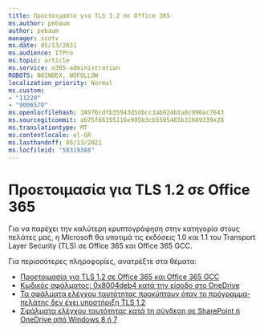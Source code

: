 ```yaml
---
title: Προετοιμασία για TLS 1.2 σε Office 365
ms.author: pebaum
author: pebaum
manager: scotv
ms.date: 05/13/2021
ms.audience: ITPro
ms.topic: article
ms.service: o365-administration
ROBOTS: NOINDEX, NOFOLLOW
localization_priority: Normal
ms.custom:
- "11220"
- "9006570"
ms.openlocfilehash: 34976cdfb35943d5dbcc3ab924b1a0c996ac7643
ms.sourcegitcommit: ab75f66355116e995b3cb5505465b31989339e28
ms.translationtype: MT
ms.contentlocale: el-GR
ms.lasthandoff: 08/13/2021
ms.locfileid: "58319388"
---
```

# <a name="preparing-for-tls-12-in-office-365"></a>Προετοιμασία για TLS 1.2 σε Office 365

Για να παρέχει την καλύτερη κρυπτογράφηση στην κατηγορία στους πελάτες μας, η Microsoft θα υποτιμά τις εκδόσεις 1.0 και 1.1 του Transport Layer Security (TLS) σε Office 365 και Office 365 GCC. 

Για περισσότερες πληροφορίες, ανατρέξτε στα θέματα:

- [Προετοιμασία για TLS 1.2 σε Office 365 και Office 365 GCC](https://docs.microsoft.com/microsoft-365/compliance/prepare-tls-1.2-in-office-365)
- [Κωδικός σφάλματος: 0x8004deb4 κατά την είσοδο στο OneDrive](https://support.microsoft.com/office/error-code-0x8004deb4-when-signing-in-to-onedrive-e8a8d97c-a87e-4dda-a67e-bae4fef05dcb)
- [Τα σφάλματα ελέγχου ταυτότητας προκύπτουν όταν το πρόγραμμα-πελάτης δεν έχει υποστήριξη TLS 1.2](https://docs.microsoft.com/sharepoint/troubleshoot/administration/authentication-errors-tls12-support)
- [Σφάλματα ελέγχου ταυτότητας κατά τη σύνδεση σε SharePoint ή OneDrive από Windows 8 ή 7](https://docs.microsoft.com/sharepoint/troubleshoot/administration/authentication-errors-windows7)